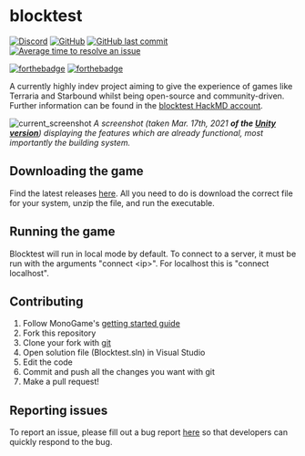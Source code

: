 # blocktest
[![Discord](https://img.shields.io/discord/814354060622168064.svg)](https://discord.gg/skHTWtBvEn)
[![GitHub](https://img.shields.io/github/license/blocktest-game/blocktest-MonoGame)](https://mit-license.org/)
[![GitHub last commit](https://img.shields.io/github/last-commit/blocktest-game/blocktest-MonoGame.svg)](https://github.com/blocktest-game/blocktest/commits/dev)
[![Average time to resolve an issue](http://isitmaintained.com/badge/resolution/blocktest-game/blocktest-MonoGame.svg)](http://isitmaintained.com/project/blocktest-game/blocktest "Average time to resolve an issue")

[![forthebadge](https://forthebadge.com/images/badges/designed-in-ms-paint.svg)](https://forthebadge.com)
[![forthebadge](https://forthebadge.com/images/badges/contains-tasty-spaghetti-code.svg)](https://forthebadge.com)

A currently highly indev project aiming to give the experience of games like Terraria and Starbound whilst being open-source and community-driven. Further information can be found in the [blocktest HackMD account](https://hackmd.io/@blocktest).

![current_screenshot](https://user-images.githubusercontent.com/29362068/111568985-cd467b00-876f-11eb-98a0-811d39f13ea0.png)
*A screenshot (taken Mar. 17th, 2021 **of the [Unity version](https://github.com/blocktest-game/blocktest)**) displaying the features which are already functional, most importantly the building system.*

## Downloading the game

Find the latest releases [here](https://github.com/blocktest-game/blocktest-MonoGame/releases). All you need to do is download the correct file for your system, unzip the file, and run the executable.

## Running the game

Blocktest will run in local mode by default. To connect to a server, it must be run with the arguments "connect \<ip\>". For localhost this is "connect localhost".

## Contributing

1. Follow MonoGame's [getting started guide](https://docs.monogame.net/articles/getting_started/0_getting_started.html)
2. Fork this repository
3. Clone your fork with [git](https://git-scm.com)
4. Open solution file (Blocktest.sln) in Visual Studio
5. Edit the code
6. Commit and push all the changes you want with git
7. Make a pull request!

## Reporting issues

To report an issue, please fill out a bug report [here](https://github.com/blocktest-game/blocktest-MonoGame/issues/new?assignees=&labels=bug&template=bug_report.md&title=%5BBUG%5D) so that developers can quickly respond to the bug.

